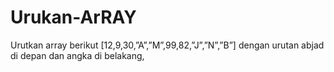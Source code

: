 # Urukan-ArRAY
Urutkan array berikut [12,9,30,”A”,”M”,99,82,”J”,”N”,”B”] dengan urutan abjad di depan dan angka di belakang,
